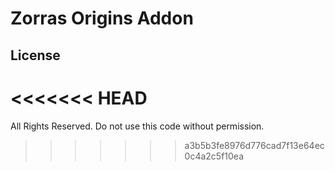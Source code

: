 # Zorras Origins Addon

## License
<<<<<<< HEAD
=======
All Rights Reserved. Do not use this code without permission.
>>>>>>> a3b5b3fe8976d776cad7f13e64ec0c4a2c5f10ea

